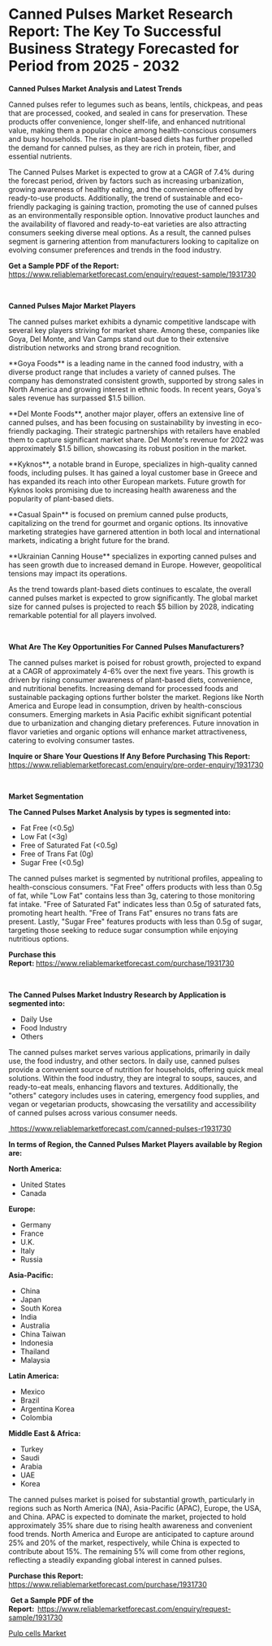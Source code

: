 <p><h1>Canned Pulses Market Research Report: The Key To Successful Business Strategy Forecasted for Period from 2025 - 2032</h1></p><p><strong>Canned Pulses Market Analysis and Latest Trends</strong></p>
<p><p>Canned pulses refer to legumes such as beans, lentils, chickpeas, and peas that are processed, cooked, and sealed in cans for preservation. These products offer convenience, longer shelf-life, and enhanced nutritional value, making them a popular choice among health-conscious consumers and busy households. The rise in plant-based diets has further propelled the demand for canned pulses, as they are rich in protein, fiber, and essential nutrients.</p><p>The Canned Pulses Market is expected to grow at a CAGR of 7.4% during the forecast period, driven by factors such as increasing urbanization, growing awareness of healthy eating, and the convenience offered by ready-to-use products. Additionally, the trend of sustainable and eco-friendly packaging is gaining traction, promoting the use of canned pulses as an environmentally responsible option. Innovative product launches and the availability of flavored and ready-to-eat varieties are also attracting consumers seeking diverse meal options. As a result, the canned pulses segment is garnering attention from manufacturers looking to capitalize on evolving consumer preferences and trends in the food industry.</p></p>
<p><strong>Get a Sample PDF of the Report:&nbsp;</strong> <a href="https://www.reliablemarketforecast.com/enquiry/request-sample/1931730?utm_campaign=3120&utm_medium=2&utm_source=Github&utm_content=ia&utm_term=07042025&utm_id=canned-pulses">https://www.reliablemarketforecast.com/enquiry/request-sample/1931730</a></p>
<p>&nbsp;</p>
<p><strong>Canned Pulses Major Market Players</strong></p>
<p><p>The canned pulses market exhibits a dynamic competitive landscape with several key players striving for market share. Among these, companies like Goya, Del Monte, and Van Camps stand out due to their extensive distribution networks and strong brand recognition.</p><p>**Goya Foods** is a leading name in the canned food industry, with a diverse product range that includes a variety of canned pulses. The company has demonstrated consistent growth, supported by strong sales in North America and growing interest in ethnic foods. In recent years, Goya's sales revenue has surpassed $1.5 billion.</p><p>**Del Monte Foods**, another major player, offers an extensive line of canned pulses, and has been focusing on sustainability by investing in eco-friendly packaging. Their strategic partnerships with retailers have enabled them to capture significant market share. Del Monte's revenue for 2022 was approximately $1.5 billion, showcasing its robust position in the market.</p><p>**Kyknos**, a notable brand in Europe, specializes in high-quality canned foods, including pulses. It has gained a loyal customer base in Greece and has expanded its reach into other European markets. Future growth for Kyknos looks promising due to increasing health awareness and the popularity of plant-based diets.</p><p>**Casual Spain** is focused on premium canned pulse products, capitalizing on the trend for gourmet and organic options. Its innovative marketing strategies have garnered attention in both local and international markets, indicating a bright future for the brand.</p><p>**Ukrainian Canning House** specializes in exporting canned pulses and has seen growth due to increased demand in Europe. However, geopolitical tensions may impact its operations.</p><p>As the trend towards plant-based diets continues to escalate, the overall canned pulses market is expected to grow significantly. The global market size for canned pulses is projected to reach $5 billion by 2028, indicating remarkable potential for all players involved.</p></p>
<p>&nbsp;</p>
<p><strong>What Are The Key Opportunities For Canned Pulses Manufacturers?</strong></p>
<p><p>The canned pulses market is poised for robust growth, projected to expand at a CAGR of approximately 4-6% over the next five years. This growth is driven by rising consumer awareness of plant-based diets, convenience, and nutritional benefits. Increasing demand for processed foods and sustainable packaging options further bolster the market. Regions like North America and Europe lead in consumption, driven by health-conscious consumers. Emerging markets in Asia Pacific exhibit significant potential due to urbanization and changing dietary preferences. Future innovation in flavor varieties and organic options will enhance market attractiveness, catering to evolving consumer tastes.</p></p>
<p><strong>Inquire or Share Your Questions If Any Before Purchasing This Report:</strong> <a href="https://www.reliablemarketforecast.com/enquiry/pre-order-enquiry/1931730?utm_campaign=3120&utm_medium=2&utm_source=Github&utm_content=ia&utm_term=07042025&utm_id=canned-pulses">https://www.reliablemarketforecast.com/enquiry/pre-order-enquiry/1931730</a></p>
<p>&nbsp;</p>
<p><strong>Market Segmentation</strong></p>
<p><strong>The Canned Pulses Market Analysis by types is segmented into:</strong></p>
<p><ul><li>Fat Free (<0.5g)</li><li>Low Fat (<3g)</li><li>Free of Saturated Fat (<0.5g)</li><li>Free of Trans Fat (0g)</li><li>Sugar Free (<0.5g)</li></ul></p>
<p><p>The canned pulses market is segmented by nutritional profiles, appealing to health-conscious consumers. "Fat Free" offers products with less than 0.5g of fat, while "Low Fat" contains less than 3g, catering to those monitoring fat intake. "Free of Saturated Fat" indicates less than 0.5g of saturated fats, promoting heart health. "Free of Trans Fat" ensures no trans fats are present. Lastly, "Sugar Free" features products with less than 0.5g of sugar, targeting those seeking to reduce sugar consumption while enjoying nutritious options.</p></p>
<p><strong>Purchase this Report:&nbsp;</strong><a href="https://www.reliablemarketforecast.com/purchase/1931730?utm_campaign=3120&utm_medium=2&utm_source=Github&utm_content=ia&utm_term=07042025&utm_id=canned-pulses">https://www.reliablemarketforecast.com/purchase/1931730</a></p>
<p>&nbsp;</p>
<p><strong>The Canned Pulses Market Industry Research by Application is segmented into:</strong></p>
<p><ul><li>Daily Use</li><li>Food Industry</li><li>Others</li></ul></p>
<p><p>The canned pulses market serves various applications, primarily in daily use, the food industry, and other sectors. In daily use, canned pulses provide a convenient source of nutrition for households, offering quick meal solutions. Within the food industry, they are integral to soups, sauces, and ready-to-eat meals, enhancing flavors and textures. Additionally, the "others" category includes uses in catering, emergency food supplies, and vegan or vegetarian products, showcasing the versatility and accessibility of canned pulses across various consumer needs.</p></p>
<p><a href="https://www.reliablemarketforecast.com/canned-pulses-r1931730?utm_campaign=3120&utm_medium=2&utm_source=Github&utm_content=ia&utm_term=07042025&utm_id=canned-pulses">&nbsp;https://www.reliablemarketforecast.com/canned-pulses-r1931730</a></p>
<p><strong>In terms of Region, the Canned Pulses Market Players available by Region are:</strong></p>
<p>
    <p> <strong> North America: </strong>
        <ul>
            <li>United States</li>
            <li>Canada</li>
        </ul>
        </p> 
    <p> <strong> Europe: </strong>
        <ul>
            <li>Germany</li>
            <li>France</li>
            <li>U.K.</li>
            <li>Italy</li>
            <li>Russia</li>
        </ul>
        </p> 
    <p> <strong> Asia-Pacific: </strong>
        <ul>
            <li>China</li>
            <li>Japan</li>
            <li>South Korea</li>
            <li>India</li>
            <li>Australia</li>
            <li>China Taiwan</li>
            <li>Indonesia</li>
            <li>Thailand</li>
            <li>Malaysia</li>
        </ul>
        </p> 
    <p> <strong> Latin America: </strong>
        <ul>
            <li>Mexico</li>
            <li>Brazil</li>
            <li>Argentina Korea</li>
            <li>Colombia</li>
        </ul>
        </p> 
    <p> <strong> Middle East & Africa: </strong>
        <ul>
            <li>Turkey</li>
            <li>Saudi</li>
            <li>Arabia</li>
            <li>UAE</li>
            <li>Korea</li>
        </ul>
    </p>
    </p>
<p><p>The canned pulses market is poised for substantial growth, particularly in regions such as North America (NA), Asia-Pacific (APAC), Europe, the USA, and China. APAC is expected to dominate the market, projected to hold approximately 35% share due to rising health awareness and convenient food trends. North America and Europe are anticipated to capture around 25% and 20% of the market, respectively, while China is expected to contribute about 15%. The remaining 5% will come from other regions, reflecting a steadily expanding global interest in canned pulses.</p></p>
<p><strong>Purchase this Report: </strong><a href="https://www.reliablemarketforecast.com/purchase/1931730?utm_campaign=3120&utm_medium=2&utm_source=Github&utm_content=ia&utm_term=07042025&utm_id=canned-pulses">https://www.reliablemarketforecast.com/purchase/1931730</a></p>
<p>&nbsp;<strong>Get a Sample PDF of the Report:&nbsp;&nbsp;</strong><a href="https://www.reliablemarketforecast.com/enquiry/request-sample/1931730?utm_campaign=3120&utm_medium=2&utm_source=Github&utm_content=ia&utm_term=07042025&utm_id=canned-pulses">https://www.reliablemarketforecast.com/enquiry/request-sample/1931730</a></p>
<p><strong></strong></p>
<p><p><a href="https://github.com/saoneubeh8/Market-Research-Report-List-1/blob/main/pulp-cells-market.md?utm_campaign=3120&utm_medium=2&utm_source=Github&utm_content=ia&utm_term=07042025&utm_id=canned-pulses">Pulp cells Market</a></p></p>